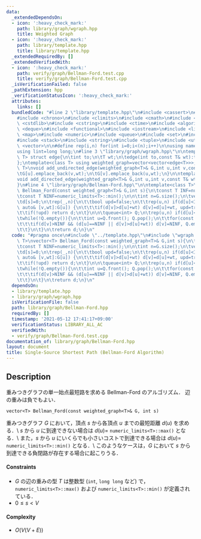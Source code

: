 ```yaml
---
data:
  _extendedDependsOn:
  - icon: ':heavy_check_mark:'
    path: library/graph/wgraph.hpp
    title: Weighted Graph
  - icon: ':heavy_check_mark:'
    path: library/template.hpp
    title: library/template.hpp
  _extendedRequiredBy: []
  _extendedVerifiedWith:
  - icon: ':heavy_check_mark:'
    path: verify/graph/Bellman-Ford.test.cpp
    title: verify/graph/Bellman-Ford.test.cpp
  _isVerificationFailed: false
  _pathExtension: hpp
  _verificationStatusIcon: ':heavy_check_mark:'
  attributes:
    links: []
  bundledCode: "#line 2 \"library/template.hpp\"\n#include <cassert>\n#include <cctype>\n\
    #include <chrono>\n#include <climits>\n#include <cmath>\n#include <cstdio>\n#include\
    \ <cstdlib>\n#include <cstring>\n#include <ctime>\n#include <algorithm>\n#include\
    \ <deque>\n#include <functional>\n#include <iostream>\n#include <limits>\n#include\
    \ <map>\n#include <numeric>\n#include <queue>\n#include <set>\n#include <sstream>\n\
    #include <stack>\n#include <string>\n#include <tuple>\n#include <utility>\n#include\
    \ <vector>\n\n#define rep(i,n) for(int i=0;i<(n);i++)\n\nusing namespace std;\n\
    using lint=long long;\n#line 3 \"library/graph/wgraph.hpp\"\n\ntemplate<class\
    \ T> struct edge{\n\tint to;\n\tT wt;\n\tedge(int to,const T& wt):to(to),wt(wt){}\n\
    };\ntemplate<class T> using weighted_graph=vector<vector<edge<T>>>;\n\ntemplate<class\
    \ T>\nvoid add_undirected_edge(weighted_graph<T>& G,int u,int v,const T& wt){\n\
    \tG[u].emplace_back(v,wt);\n\tG[v].emplace_back(u,wt);\n}\n\ntemplate<class T>\n\
    void add_directed_edge(weighted_graph<T>& G,int u,int v,const T& wt){\n\tG[u].emplace_back(v,wt);\n\
    }\n#line 4 \"library/graph/Bellman-Ford.hpp\"\n\ntemplate<class T>\nvector<T>\
    \ Bellman_Ford(const weighted_graph<T>& G,int s){\n\tconst T INF=numeric_limits<T>::max();\n\
    \tconst T NINF=numeric_limits<T>::min();\n\n\tint n=G.size();\n\tvector<T> d(n,INF);\n\
    \td[s]=0;\n\trep(_,n){\n\t\tbool upd=false;\n\t\trep(u,n) if(d[u]<INF) for(const\
    \ auto& [v,wt]:G[u]) {\n\t\t\tif(d[v]>d[u]+wt) d[v]=d[u]+wt, upd=true;\n\t\t}\n\
    \t\tif(!upd) return d;\n\t}\n\n\tqueue<int> Q;\n\trep(u,n) if(d[u]<INF) Q.emplace(u);\n\
    \twhile(!Q.empty()){\n\t\tint u=Q.front(); Q.pop();\n\t\tfor(const auto& [v,wt]:G[u]){\n\
    \t\t\tif(d[v]>NINF && (d[u]==NINF || d[v]>d[u]+wt)) d[v]=NINF, Q.emplace(v);\n\
    \t\t}\n\t}\n\treturn d;\n}\n"
  code: "#pragma once\n#include \"../template.hpp\"\n#include \"wgraph.hpp\"\n\ntemplate<class\
    \ T>\nvector<T> Bellman_Ford(const weighted_graph<T>& G,int s){\n\tconst T INF=numeric_limits<T>::max();\n\
    \tconst T NINF=numeric_limits<T>::min();\n\n\tint n=G.size();\n\tvector<T> d(n,INF);\n\
    \td[s]=0;\n\trep(_,n){\n\t\tbool upd=false;\n\t\trep(u,n) if(d[u]<INF) for(const\
    \ auto& [v,wt]:G[u]) {\n\t\t\tif(d[v]>d[u]+wt) d[v]=d[u]+wt, upd=true;\n\t\t}\n\
    \t\tif(!upd) return d;\n\t}\n\n\tqueue<int> Q;\n\trep(u,n) if(d[u]<INF) Q.emplace(u);\n\
    \twhile(!Q.empty()){\n\t\tint u=Q.front(); Q.pop();\n\t\tfor(const auto& [v,wt]:G[u]){\n\
    \t\t\tif(d[v]>NINF && (d[u]==NINF || d[v]>d[u]+wt)) d[v]=NINF, Q.emplace(v);\n\
    \t\t}\n\t}\n\treturn d;\n}\n"
  dependsOn:
  - library/template.hpp
  - library/graph/wgraph.hpp
  isVerificationFile: false
  path: library/graph/Bellman-Ford.hpp
  requiredBy: []
  timestamp: '2021-05-12 17:41:17+09:00'
  verificationStatus: LIBRARY_ALL_AC
  verifiedWith:
  - verify/graph/Bellman-Ford.test.cpp
documentation_of: library/graph/Bellman-Ford.hpp
layout: document
title: Single-Source Shortest Path (Bellman-Ford Algorithm)
---
```


## Description
重みつきグラフの単一始点最短路を求める Bellman-Ford のアルゴリズム．
辺の重みは負でもよい．
```
vector<T> Bellman_Ford(const weighted_graph<T>& G, int s)
```
重みつきグラフ $G$ において，頂点 $s$ から各頂点 $u$ までの最短距離 $d(u)$ を求める．\\
$s$ から $u$ に到達できない場合は $d(u)=$ ``numeric_limits<T>::max()`` となる．\\
また，$s$ から $u$ にいくらでも小さいコストで到達できる場合は $d(u)=$ ``numeric_limits<T>::min()`` となる．\\
このようなケースは，$G$ において $s$ から到達できる負閉路が存在する場合に起こりうる．

#### Constraints
- $G$ の辺の重みの型 $T$ は整数型 (``int``, ``long long`` など) で，``numeric_limits<T>::max()`` および ``numeric_limits<T>::min()`` が定義されている．
- $0\le s\lt V$

#### Complexity
- $O(V(V+E))$
